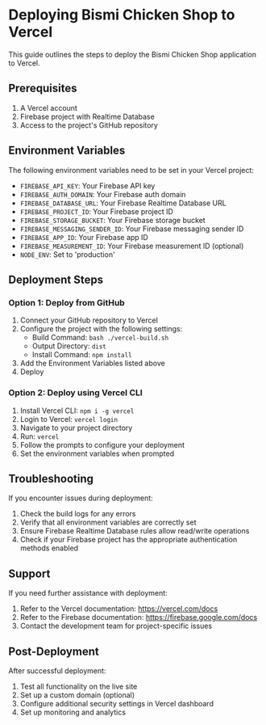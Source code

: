 # Deploying Bismi Chicken Shop to Vercel

This guide outlines the steps to deploy the Bismi Chicken Shop application to Vercel.

## Prerequisites

1. A Vercel account
2. Firebase project with Realtime Database
3. Access to the project's GitHub repository

## Environment Variables

The following environment variables need to be set in your Vercel project:

- `FIREBASE_API_KEY`: Your Firebase API key
- `FIREBASE_AUTH_DOMAIN`: Your Firebase auth domain
- `FIREBASE_DATABASE_URL`: Your Firebase Realtime Database URL
- `FIREBASE_PROJECT_ID`: Your Firebase project ID
- `FIREBASE_STORAGE_BUCKET`: Your Firebase storage bucket
- `FIREBASE_MESSAGING_SENDER_ID`: Your Firebase messaging sender ID
- `FIREBASE_APP_ID`: Your Firebase app ID
- `FIREBASE_MEASUREMENT_ID`: Your Firebase measurement ID (optional)
- `NODE_ENV`: Set to 'production'

## Deployment Steps

### Option 1: Deploy from GitHub

1. Connect your GitHub repository to Vercel
2. Configure the project with the following settings:
   - Build Command: `bash ./vercel-build.sh`
   - Output Directory: `dist`
   - Install Command: `npm install`
3. Add the Environment Variables listed above
4. Deploy

### Option 2: Deploy using Vercel CLI

1. Install Vercel CLI: `npm i -g vercel`
2. Login to Vercel: `vercel login`
3. Navigate to your project directory
4. Run: `vercel`
5. Follow the prompts to configure your deployment
6. Set the environment variables when prompted

## Troubleshooting

If you encounter issues during deployment:

1. Check the build logs for any errors
2. Verify that all environment variables are correctly set
3. Ensure Firebase Realtime Database rules allow read/write operations
4. Check if your Firebase project has the appropriate authentication methods enabled

## Support

If you need further assistance with deployment:

1. Refer to the Vercel documentation: https://vercel.com/docs
2. Refer to the Firebase documentation: https://firebase.google.com/docs
3. Contact the development team for project-specific issues

## Post-Deployment

After successful deployment:

1. Test all functionality on the live site
2. Set up a custom domain (optional)
3. Configure additional security settings in Vercel dashboard
4. Set up monitoring and analytics